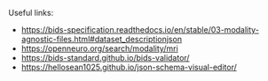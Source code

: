 Useful links:
* https://bids-specification.readthedocs.io/en/stable/03-modality-agnostic-files.html#dataset_descriptionjson
* https://openneuro.org/search/modality/mri
* https://bids-standard.github.io/bids-validator/
* https://hellosean1025.github.io/json-schema-visual-editor/
